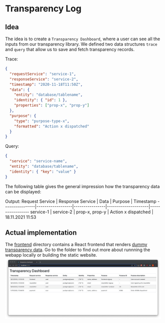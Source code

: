 # Transparency Log

## Idea

The idea is to create a `Transparency Dashboard`, where a user can see all the inputs from our transparency library. We defined two data structures `trace` and `query` that allow us to save and fetch transparency records.

Trace:

```json
{
  "requestService": "service-1",
  "responseService": "service-2",
  "timestamp": "2020-11-18T11:50Z",
  "data": {
    "entity": "database/tablename",
    "identity": { "id": 1 },
    "properties": ["prop-x", "prop-y"]
  },
  "purpose": {
    "type": "purpose-type-x",
    "formatted": "Action x dispatched"
  }
}
```

Query:

```json
{
  "service": "service-name",
  "entity": "database/tablename",
  "identity": { "key": "value" }
}
```

The following table gives the general impression how the transparency data can be displayed:

Output:
Request Service | Response Service | Data | Purpose | Timestamp
----------------|------------------|----------------|---------------------|-----------------
service-1 | service-2 | prop-x, prop-y | Action x dispatched | 18.11.2021 11:53

## Actual implementation

The [frontend](frontend) directory contains a React frontend that renders [dummy transparency data](frontend/src/dummyData.ts). Go to the folder to find out more about runnning the webapp locally or building the static website.
![](screenshot.png)
